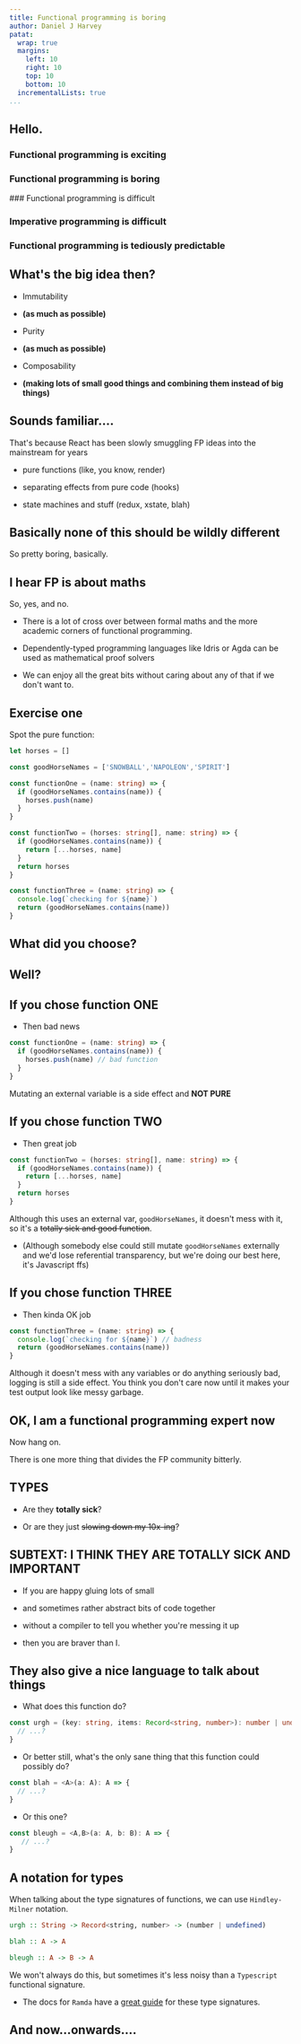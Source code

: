 ```yaml
---
title: Functional programming is boring
author: Daniel J Harvey 
patat:
  wrap: true
  margins:
    left: 10
    right: 10
    top: 10
    bottom: 10
  incrementalLists: true
...
```


## Hello.

### Functional programming is exciting

### Functional programming is **boring**

### Functional programming is difficult

### **Imperative** programming is difficult

### Functional programming is **tediously predictable**

## What's the big idea then?

- Immutability 

- __(as much as possible)__

- Purity

- __(as much as possible)__

- Composability

- __(making lots of small good things and combining them instead of big things)__

## Sounds familiar....

That's because React has been slowly smuggling FP ideas into the mainstream for
years

- pure functions (like, you know, render)

- separating effects from pure code (hooks)

- state machines and stuff (redux, xstate, blah)

## Basically none of this should be wildly different

So pretty boring, basically.

## I hear FP is about maths

So, yes, and no.

- There is a lot of cross over between formal maths and the more academic corners of functional
  programming.

- Dependently-typed programming languages like Idris or Agda can be used as
  mathematical proof solvers

- We can enjoy all the great bits without caring about any of that if we don't
  want to. 

## Exercise one

Spot the pure function:

```typescript
let horses = []

const goodHorseNames = ['SNOWBALL','NAPOLEON','SPIRIT']

const functionOne = (name: string) => {
  if (goodHorseNames.contains(name)) {
    horses.push(name)
  }
}

const functionTwo = (horses: string[], name: string) => {
  if (goodHorseNames.contains(name)) {
    return [...horses, name]
  }
  return horses
}

const functionThree = (name: string) => {
  console.log(`checking for ${name}`)
  return (goodHorseNames.contains(name))
}
```


## What did you choose?

## Well?

## If you chose function **ONE**

- Then bad news

```typescript
const functionOne = (name: string) => {
  if (goodHorseNames.contains(name)) {
    horses.push(name) // bad function
  }
}
```

Mutating an external variable is a side effect and __NOT PURE__

## If you chose function **TWO**

- Then great job

```typescript
const functionTwo = (horses: string[], name: string) => {
  if (goodHorseNames.contains(name)) {
    return [...horses, name]
  }
  return horses
}
```

Although this uses an external var, `goodHorseNames`, it doesn't mess with it,
so it's a ~~totally sick and good function~~.

- (Although somebody else could still mutate `goodHorseNames` externally and we'd lose referential transparency, but we're doing our best here, it's Javascript ffs)

## If you chose function **THREE**

- Then kinda OK job

```typescript
const functionThree = (name: string) => {
  console.log(`checking for ${name}`) // badness
  return (goodHorseNames.contains(name))
}
```

Although it doesn't mess with any variables or do anything seriously bad,
logging is still a side effect. You think you don't care now until it makes
your test output look like messy garbage.

## OK, I am a functional programming expert now

Now hang on.

There is one more thing that divides the FP community bitterly.

## TYPES

- Are they __totally sick__?

- Or are they just ~~slowing down my 10x-ing~~?

## SUBTEXT: I THINK THEY ARE TOTALLY SICK AND IMPORTANT

- If you are happy gluing lots of small

- and sometimes rather abstract bits of code together

- without a compiler to tell you whether you're messing it up

- then you are braver than I.

## They also give a nice language to talk about things

- What does this function do?

```typescript
const urgh = (key: string, items: Record<string, number>): number | undefined => {
  // ...? 
}
```

- Or better still, what's the only sane thing that this function could possibly do?

```typescript
const blah = <A>(a: A): A => {
  // ...?
}
```

- Or this one?

```typescript
const bleugh = <A,B>(a: A, b: B): A => {
   // ...?
}
```

## A notation for types

When talking about the type signatures of functions, we can use `Hindley-Milner` notation.

```haskell
urgh :: String -> Record<string, number> -> (number | undefined)
```

```haskell
blah :: A -> A
```

```haskell
bleugh :: A -> B -> A
```

We won't always do this, but sometimes it's less noisy than a `Typescript`
functional signature.

- The docs for `Ramda` have a [great guide](https://github.com/ramda/ramda/wiki/Type-Signatures) for these type signatures.

## And now...onwards....
